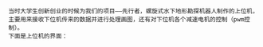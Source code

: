 	当时大学生创新创业的时候为我们的项目——先行者，螺旋式水下地形勘探机器人制作的上位机，主要用来接收下位机传来的数据并进行处理画图，还有对下位机各个减速电机的控制（pwm控制）。
	下面是上位机的界面：
	
	
